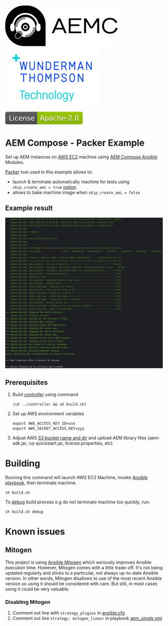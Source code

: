 ![AEM Compose Logo](https://github.com/wttech/aemc-ansible/raw/main/docs/logo-with-text.png)
[![WTT Logo](https://github.com/wttech/aemc-ansible/raw/main/docs/wtt-logo.png)](https://www.wundermanthompson.com/service/technology)

[![Apache License, Version 2.0, January 2004](https://github.com/wttech/aemc-ansible/raw/main/docs/apache-license-badge.svg)](http://www.apache.org/licenses/)

# AEM Compose - Packer Example

Set up AEM instances on [AWS EC2](https://aws.amazon.com/ec2/) machine using [AEM Compose Ansible](https://github.com/wttech/aemc-ansible) Modules.

[Packer](https://www.packer.io/) tool used in this example allows to:

* launch & terminate automatically machine for tests using `skip_create_ami = true` [option](https://developer.hashicorp.com/packer/plugins/builders/amazon/ebs#skip_create_ami).
* allows to bake machine image when `skip_create_ami = false`

## Example result

![packer-result.png](docs/packer-result.png)

## Prerequisites

1. Build [controller](../controller/README.md) using command

   ```shell
   (cd ../controller && sh build.sh)
   ```

2. Set up AWS environment variables

   ```shell
   export AWS_ACCESS_KEY_ID=xxx
   export AWS_SECRET_ACCESS_KEY=yyy
   ```

3. Adjust AWS [S3 bucket name and dir](group_vars/all/aem.yml#L7-L8) and upload AEM library files (aem-sdk.jar, cq-quickstart.jar, license.properties, etc)

# Building 

Running this command will launch AWS EC2 Machine, invoke [Ansible playbook](aem_single.yml), then terminate machine.

```shell
sh build.sh
```

To [debug](https://developer.hashicorp.com/packer/docs/commands/build#debug) build process e.g do not terminate machine too quickly, run:

```shell
sh build.sh debug
```

# Known issues

## Mitogen

This project is using [Ansible Mitogen](https://mitogen.networkgenomics.com/ansible_detailed.html#demo) which seriously improves Ansible execution time.
However, Mitogen comes with a little trade-off. It's not being updated regularly and sticks to a particular, not always up-to-date Ansible version. In other words, Mitogen disallows to use of the most recent Ansible version so using it should be considered with care. But still, in most cases using it could be very valuable.

### Disabling Mitogen

1. Comment out line with `strategy_plugins` in [ansible.cfg](ansible.cfg)
2. Comment out line `strategy: mitogen_linear` in playbook [aem_single.yml](aem_single.yml)

